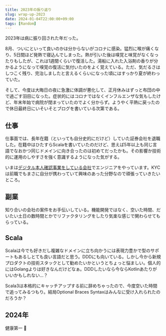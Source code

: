 ```yaml
---
title: 2023年の振り返り
slug: wrap-up-2023
date: 2024-01-04T22:00:00+09:00
tags: [Random]
---
```

2023年は病に振り回された年だった。

8月、ついにといって良いのかは分からないがコロナに感染。猛烈に喉が痛くなり、5日間ほど発熱で寝込んでしまった。熱が引いた後は嗅覚と味覚がなくなったりもしたが、これは1週間くらいで復活した。湯船に入れた入浴剤の香りが分かるようになって嗅覚の復活に気付いたのをよく覚えている。ただ、気だるさはしつこく残り、完治しましたと言えるくらいになった頃にはすっかり夏が終わっていた。

そして、今度は大晦日の夜に急激に体調が悪化して、正月休みはずっと布団の中で過ごす羽目になった。症状的にはコロナではなくインフルエンザな気もしたけど、年末年始で病院が閉まっていたのでよく分からず。ようやく平熱に戻ったので休日最終日にいそいそとブログを書いている次第である。

## 仕事
仕事面では、長年在籍（といっても自分史的にだけど）していた証券会社を退職した。在籍中はひたすらScalaを書いていたのだけど、思えば5年以上も同じ言語でなおかつ同じドメインに向き合ったのは初めてだったかも。その影響か技術的に運用のしやすさを強く意識するようになった気がする。

いまは[デジタル本人確認事業をしている会社](https://biz.trustdock.io/)でエンジニアをやっています。KYCは前職でもまさに自分が携わっていて興味のあった分野なので頑張っていきたいところ。

## 副業
知り合いの会社の案件をお手伝いしている。機能開発ではなく、空いた時間、だいたい土日の数時間とかでリファクタリングをしたり気楽な感じで関わらせてもらっている。

## Scala
Scalaは今でも好きだし複雑なドメインに立ち向かうには表現力豊かで型のサポートもあるしとても良い言語だと思う。DDDにも向いている。しかし今から新規プロダクトの技術スタックとして勧めたいかというとちょっと悩ましい。個人的にはGolangよりは好きなんだけどなぁ。DDDしたいなら今ならKotlinあたりがいいかもしれない...？

Scala3は本格的にキャッチアップする前に辞めちゃったので、今度空いた時間で追ってみるつもり。結局Optional Braces Syntaxはみんなに受け入れられたのだろうか？

## 2024年
健康第一 :rocket:
